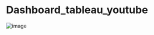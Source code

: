 # Dashboard_tableau_youtube

![image](https://github.com/ZhDmitriy/Dashboard_tableau_youtube/assets/141666797/fe41a41a-a7c7-4d4d-b133-0777215a3c5a)
